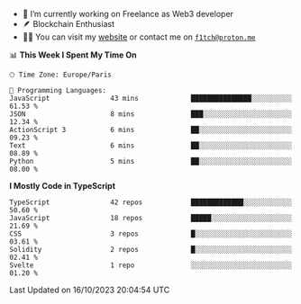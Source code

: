 - 🔭 I’m currently working on Freelance as Web3 developer
- 🪶 Blockchain Enthusiast
- 👨‍💻 You can visit my [website](https://f1tch.xyz) or contact me on [`f1tch@proton.me`](mailto:f1tch@proton.me)

<!--START_SECTION:waka-->
📊 **This Week I Spent My Time On** 

```text
🕑︎ Time Zone: Europe/Paris

💬 Programming Languages: 
JavaScript               43 mins             ███████████████░░░░░░░░░░   61.53 % 
JSON                     8 mins              ███░░░░░░░░░░░░░░░░░░░░░░   12.34 % 
ActionScript 3           6 mins              ██░░░░░░░░░░░░░░░░░░░░░░░   09.23 % 
Text                     6 mins              ██░░░░░░░░░░░░░░░░░░░░░░░   08.89 % 
Python                   5 mins              ██░░░░░░░░░░░░░░░░░░░░░░░   08.00 % 
```

**I Mostly Code in TypeScript** 

```text
TypeScript               42 repos            █████████████░░░░░░░░░░░░   50.60 % 
JavaScript               18 repos            █████░░░░░░░░░░░░░░░░░░░░   21.69 % 
CSS                      3 repos             █░░░░░░░░░░░░░░░░░░░░░░░░   03.61 % 
Solidity                 2 repos             █░░░░░░░░░░░░░░░░░░░░░░░░   02.41 % 
Svelte                   1 repo              ░░░░░░░░░░░░░░░░░░░░░░░░░   01.20 % 
```




 Last Updated on 16/10/2023 20:04:54 UTC
<!--END_SECTION:waka-->
